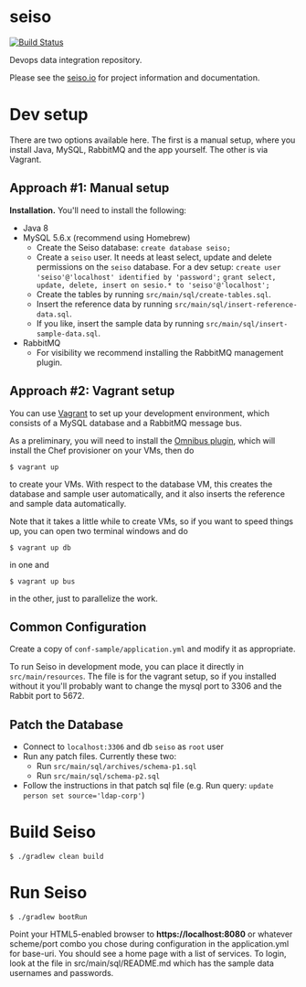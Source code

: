 seiso
=====

[![Build Status](https://travis-ci.org/ExpediaDotCom/seiso.svg?branch=master)](https://travis-ci.org/ExpediaDotCom/seiso)

Devops data integration repository.

Please see the [seiso.io](http://seiso.io) for project information and documentation.

Dev setup
=========

There are two options available here. The first is a manual setup, where you install Java, MySQL, RabbitMQ and the app yourself. The other is via Vagrant.

Approach #1: Manual setup
-------------------------

**Installation.** You'll need to install the following:

* Java 8
* MySQL 5.6.x (recommend using Homebrew)
  * Create the Seiso database: `create database seiso;`
  * Create a `seiso` user. It needs at least select, update and delete permissions on the `seiso` database. For a dev setup:
    `create user 'seiso'@'localhost' identified by 'password';`
    `grant select, update, delete, insert on sesio.* to 'seiso'@'localhost';`
  * Create the tables by running `src/main/sql/create-tables.sql`.
  * Insert the reference data by running `src/main/sql/insert-reference-data.sql`.
  * If you like, insert the sample data by running `src/main/sql/insert-sample-data.sql`.
* RabbitMQ
  * For visibility we recommend installing the RabbitMQ management plugin.

Approach #2: Vagrant setup
--------------------------

You can use [Vagrant](https://www.vagrantup.com/) to set up your development environment, which consists of a MySQL database and a RabbitMQ message bus.

As a preliminary, you will need to install the [Omnibus plugin](https://github.com/opscode/vagrant-omnibus), which will install the Chef provisioner on your VMs, then do

    $ vagrant up

to create your VMs. With respect to the database VM, this creates the database and sample user automatically, and it also inserts the reference and sample data automatically.

Note that it takes a little while to create VMs, so if you want to speed things up, you can open two terminal windows and do

    $ vagrant up db

in one and

    $ vagrant up bus

in the other, just to parallelize the work.

Common Configuration
-------------

Create a copy of `conf-sample/application.yml` and modify it as appropriate.

To run Seiso in development mode, you can place it directly in `src/main/resources`. The file is for the vagrant
setup, so if you installed without it you'll probably want to change the mysql port to 3306 and the Rabbit port
to 5672.

Patch the Database
-------------

* Connect to `localhost:3306` and db `seiso` as `root` user
* Run any patch files. Currently these two:
  * Run `src/main/sql/archives/schema-p1.sql`
  * Run `src/main/sql/schema-p2.sql`
* Follow the instructions in that patch sql file (e.g. Run query: `update person set source='ldap-corp'`)


Build Seiso
===========

    $ ./gradlew clean build

Run Seiso
=========

    $ ./gradlew bootRun

Point your HTML5-enabled browser to **https://localhost:8080** or whatever scheme/port combo you chose during configuration in the application.yml for
base-uri. You should see a home page with a list of services. To login, look at the file in src/main/sql/README.md which has the sample data
usernames and passwords.

